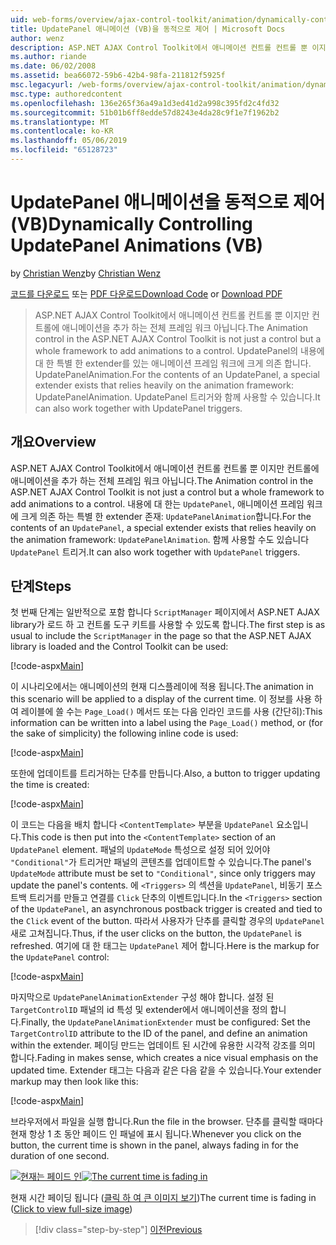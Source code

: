 ```yaml
---
uid: web-forms/overview/ajax-control-toolkit/animation/dynamically-controlling-updatepanel-animations-vb
title: UpdatePanel 애니메이션 (VB)을 동적으로 제어 | Microsoft Docs
author: wenz
description: ASP.NET AJAX Control Toolkit에서 애니메이션 컨트롤 컨트롤 뿐 이지만 컨트롤에 애니메이션을 추가 하는 전체 프레임 워크 아닙니다. 내용에 대 한 프로그램...
ms.author: riande
ms.date: 06/02/2008
ms.assetid: bea66072-59b6-42b4-98fa-211812f5925f
msc.legacyurl: /web-forms/overview/ajax-control-toolkit/animation/dynamically-controlling-updatepanel-animations-vb
msc.type: authoredcontent
ms.openlocfilehash: 136e265f36a49a1d3ed41d2a998c395fd2c4fd32
ms.sourcegitcommit: 51b01b6ff8edde57d8243e4da28c9f1e7f1962b2
ms.translationtype: MT
ms.contentlocale: ko-KR
ms.lasthandoff: 05/06/2019
ms.locfileid: "65128723"
---
```

# <a name="dynamically-controlling-updatepanel-animations-vb"></a><span data-ttu-id="e8901-104">UpdatePanel 애니메이션을 동적으로 제어(VB)</span><span class="sxs-lookup"><span data-stu-id="e8901-104">Dynamically Controlling UpdatePanel Animations (VB)</span></span>

<span data-ttu-id="e8901-105">by [Christian Wenz](https://github.com/wenz)</span><span class="sxs-lookup"><span data-stu-id="e8901-105">by [Christian Wenz](https://github.com/wenz)</span></span>

<span data-ttu-id="e8901-106">[코드를 다운로드](http://download.microsoft.com/download/9/3/f/93f8daea-bebd-4821-833b-95205389c7d0/UpdatePanelAnimation2.vb.zip) 또는 [PDF 다운로드](http://download.microsoft.com/download/b/6/a/b6ae89ee-df69-4c87-9bfb-ad1eb2b23373/updatepanelanimation2VB.pdf)</span><span class="sxs-lookup"><span data-stu-id="e8901-106">[Download Code](http://download.microsoft.com/download/9/3/f/93f8daea-bebd-4821-833b-95205389c7d0/UpdatePanelAnimation2.vb.zip) or [Download PDF](http://download.microsoft.com/download/b/6/a/b6ae89ee-df69-4c87-9bfb-ad1eb2b23373/updatepanelanimation2VB.pdf)</span></span>

> <span data-ttu-id="e8901-107">ASP.NET AJAX Control Toolkit에서 애니메이션 컨트롤 컨트롤 뿐 이지만 컨트롤에 애니메이션을 추가 하는 전체 프레임 워크 아닙니다.</span><span class="sxs-lookup"><span data-stu-id="e8901-107">The Animation control in the ASP.NET AJAX Control Toolkit is not just a control but a whole framework to add animations to a control.</span></span> <span data-ttu-id="e8901-108">UpdatePanel의 내용에 대 한 특별 한 extender를 있는 애니메이션 프레임 워크에 크게 의존 합니다. UpdatePanelAnimation.</span><span class="sxs-lookup"><span data-stu-id="e8901-108">For the contents of an UpdatePanel, a special extender exists that relies heavily on the animation framework: UpdatePanelAnimation.</span></span> <span data-ttu-id="e8901-109">UpdatePanel 트리거와 함께 사용할 수 있습니다.</span><span class="sxs-lookup"><span data-stu-id="e8901-109">It can also work together with UpdatePanel triggers.</span></span>

## <a name="overview"></a><span data-ttu-id="e8901-110">개요</span><span class="sxs-lookup"><span data-stu-id="e8901-110">Overview</span></span>

<span data-ttu-id="e8901-111">ASP.NET AJAX Control Toolkit에서 애니메이션 컨트롤 컨트롤 뿐 이지만 컨트롤에 애니메이션을 추가 하는 전체 프레임 워크 아닙니다.</span><span class="sxs-lookup"><span data-stu-id="e8901-111">The Animation control in the ASP.NET AJAX Control Toolkit is not just a control but a whole framework to add animations to a control.</span></span> <span data-ttu-id="e8901-112">내용에 대 한는 `UpdatePanel`, 애니메이션 프레임 워크에 크게 의존 하는 특별 한 extender 존재: `UpdatePanelAnimation`합니다.</span><span class="sxs-lookup"><span data-stu-id="e8901-112">For the contents of an `UpdatePanel`, a special extender exists that relies heavily on the animation framework: `UpdatePanelAnimation`.</span></span> <span data-ttu-id="e8901-113">함께 사용할 수도 있습니다 `UpdatePanel` 트리거.</span><span class="sxs-lookup"><span data-stu-id="e8901-113">It can also work together with `UpdatePanel` triggers.</span></span>

## <a name="steps"></a><span data-ttu-id="e8901-114">단계</span><span class="sxs-lookup"><span data-stu-id="e8901-114">Steps</span></span>

<span data-ttu-id="e8901-115">첫 번째 단계는 일반적으로 포함 합니다 `ScriptManager` 페이지에서 ASP.NET AJAX library가 로드 하 고 컨트롤 도구 키트를 사용할 수 있도록 합니다.</span><span class="sxs-lookup"><span data-stu-id="e8901-115">The first step is as usual to include the `ScriptManager` in the page so that the ASP.NET AJAX library is loaded and the Control Toolkit can be used:</span></span>

[!code-aspx[Main](dynamically-controlling-updatepanel-animations-vb/samples/sample1.aspx)]

<span data-ttu-id="e8901-116">이 시나리오에서는 애니메이션의 현재 디스플레이에 적용 됩니다.</span><span class="sxs-lookup"><span data-stu-id="e8901-116">The animation in this scenario will be applied to a display of the current time.</span></span> <span data-ttu-id="e8901-117">이 정보를 사용 하 여 레이블에 쓸 수는 `Page_Load()` 메서드 또는 다음 인라인 코드를 사용 (간단히):</span><span class="sxs-lookup"><span data-stu-id="e8901-117">This information can be written into a label using the `Page_Load()` method, or (for the sake of simplicity) the following inline code is used:</span></span>

[!code-aspx[Main](dynamically-controlling-updatepanel-animations-vb/samples/sample2.aspx)]

<span data-ttu-id="e8901-118">또한에 업데이트를 트리거하는 단추를 만듭니다.</span><span class="sxs-lookup"><span data-stu-id="e8901-118">Also, a button to trigger updating the time is created:</span></span>

[!code-aspx[Main](dynamically-controlling-updatepanel-animations-vb/samples/sample3.aspx)]

<span data-ttu-id="e8901-119">이 코드는 다음을 배치 합니다 `<ContentTemplate>` 부분을 `UpdatePanel` 요소입니다.</span><span class="sxs-lookup"><span data-stu-id="e8901-119">This code is then put into the `<ContentTemplate>` section of an `UpdatePanel` element.</span></span> <span data-ttu-id="e8901-120">패널의 `UpdateMode` 특성으로 설정 되어 있어야 `"Conditional"`가 트리거만 패널의 콘텐츠를 업데이트할 수 있습니다.</span><span class="sxs-lookup"><span data-stu-id="e8901-120">The panel's `UpdateMode` attribute must be set to `"Conditional"`, since only triggers may update the panel's contents.</span></span> <span data-ttu-id="e8901-121">에 `<Triggers>` 의 섹션을 `UpdatePanel`, 비동기 포스트백 트리거를 만들고 연결를 `Click` 단추의 이벤트입니다.</span><span class="sxs-lookup"><span data-stu-id="e8901-121">In the `<Triggers>` section of the `UpdatePanel`, an asynchronous postback trigger is created and tied to the `Click` event of the button.</span></span> <span data-ttu-id="e8901-122">따라서 사용자가 단추를 클릭할 경우의 `UpdatePanel` 새로 고쳐집니다.</span><span class="sxs-lookup"><span data-stu-id="e8901-122">Thus, if the user clicks on the button, the `UpdatePanel` is refreshed.</span></span> <span data-ttu-id="e8901-123">여기에 대 한 태그는 `UpdatePanel` 제어 합니다.</span><span class="sxs-lookup"><span data-stu-id="e8901-123">Here is the markup for the `UpdatePanel` control:</span></span>

[!code-aspx[Main](dynamically-controlling-updatepanel-animations-vb/samples/sample4.aspx)]

<span data-ttu-id="e8901-124">마지막으로 `UpdatePanelAnimationExtender` 구성 해야 합니다. 설정 된 `TargetControlID` 패널의 id 특성 및 extender에서 애니메이션을 정의 합니다.</span><span class="sxs-lookup"><span data-stu-id="e8901-124">Finally, the `UpdatePanelAnimationExtender` must be configured: Set the `TargetControlID` attribute to the ID of the panel, and define an animation within the extender.</span></span> <span data-ttu-id="e8901-125">페이딩 만드는 업데이트 된 시간에 유용한 시각적 강조를 의미 합니다.</span><span class="sxs-lookup"><span data-stu-id="e8901-125">Fading in makes sense, which creates a nice visual emphasis on the updated time.</span></span> <span data-ttu-id="e8901-126">Extender 태그는 다음과 같은 다음 같을 수 있습니다.</span><span class="sxs-lookup"><span data-stu-id="e8901-126">Your extender markup may then look like this:</span></span>

[!code-aspx[Main](dynamically-controlling-updatepanel-animations-vb/samples/sample5.aspx)]

<span data-ttu-id="e8901-127">브라우저에서 파일을 실행 합니다.</span><span class="sxs-lookup"><span data-stu-id="e8901-127">Run the file in the browser.</span></span> <span data-ttu-id="e8901-128">단추를 클릭할 때마다 현재 항상 1 초 동안 페이드 인 패널에 표시 됩니다.</span><span class="sxs-lookup"><span data-stu-id="e8901-128">Whenever you click on the button, the current time is shown in the panel, always fading in for the duration of one second.</span></span>

<span data-ttu-id="e8901-129">[![현재는 페이드 인](dynamically-controlling-updatepanel-animations-vb/_static/image2.png)](dynamically-controlling-updatepanel-animations-vb/_static/image1.png)</span><span class="sxs-lookup"><span data-stu-id="e8901-129">[![The current time is fading in](dynamically-controlling-updatepanel-animations-vb/_static/image2.png)](dynamically-controlling-updatepanel-animations-vb/_static/image1.png)</span></span>

<span data-ttu-id="e8901-130">현재 시간 페이딩 됩니다 ([클릭 하 여 큰 이미지 보기](dynamically-controlling-updatepanel-animations-vb/_static/image3.png))</span><span class="sxs-lookup"><span data-stu-id="e8901-130">The current time is fading in ([Click to view full-size image](dynamically-controlling-updatepanel-animations-vb/_static/image3.png))</span></span>

> [!div class="step-by-step"]
> [<span data-ttu-id="e8901-131">이전</span><span class="sxs-lookup"><span data-stu-id="e8901-131">Previous</span></span>](animating-an-updatepanel-control-vb.md)
